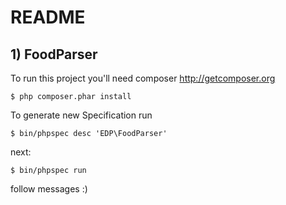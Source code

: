 README
======

## 1) FoodParser

  To run this project you'll need composer http://getcomposer.org

    $ php composer.phar install

To generate new Specification run

    $ bin/phpspec desc 'EDP\FoodParser'

next:

    $ bin/phpspec run

  follow messages :)
